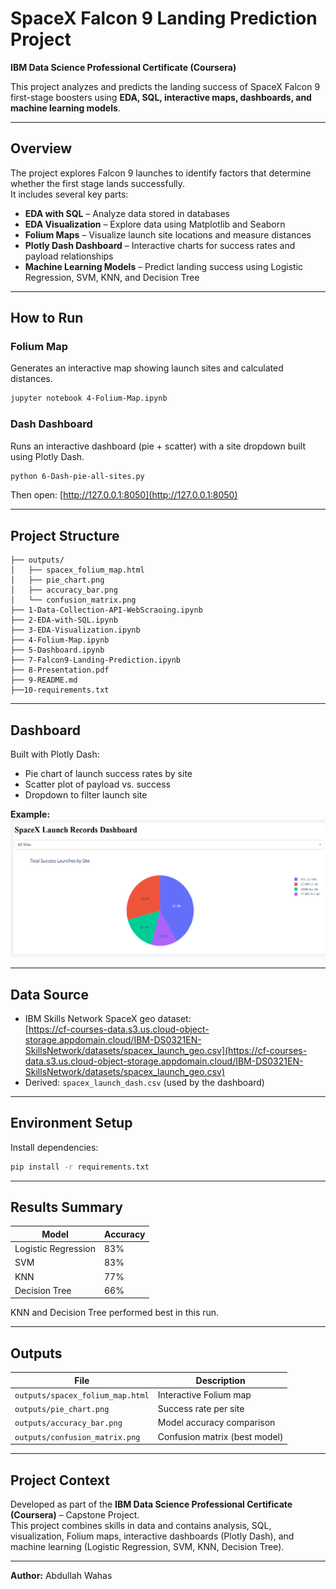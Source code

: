 # SpaceX Falcon 9 Landing Prediction Project

**IBM Data Science Professional Certificate (Coursera)**

This project analyzes and predicts the landing success of SpaceX Falcon 9 first-stage boosters using **EDA, SQL, interactive maps, dashboards, and machine learning models**.

---

## Overview

The project explores Falcon 9 launches to identify factors that determine whether the first stage lands successfully.  
It includes several key parts:

- **EDA with SQL** – Analyze data stored in databases  
- **EDA Visualization** – Explore data using Matplotlib and Seaborn  
- **Folium Maps** – Visualize launch site locations and measure distances  
- **Plotly Dash Dashboard** – Interactive charts for success rates and payload relationships  
- **Machine Learning Models** – Predict landing success using Logistic Regression, SVM, KNN, and Decision Tree  

---

##  How to Run

### Folium Map
Generates an interactive map showing launch sites and calculated distances.

```bash
jupyter notebook 4-Folium-Map.ipynb
```

### Dash Dashboard
Runs an interactive dashboard (pie + scatter) with a site dropdown built using Plotly Dash.

```bash
python 6-Dash-pie-all-sites.py
```

Then open: [http://127.0.0.1:8050](http://127.0.0.1:8050)

---

##  Project Structure

```
├── outputs/
│   ├── spacex_folium_map.html
│   ├── pie_chart.png
│   ├── accuracy_bar.png
│   └── confusion_matrix.png
├── 1-Data-Collection-API-WebScraoing.ipynb
├── 2-EDA-with-SQL.ipynb
├── 3-EDA-Visualization.ipynb
├── 4-Folium-Map.ipynb
├── 5-Dashboard.ipynb
├── 7-Falcon9-Landing-Prediction.ipynb
├── 8-Presentation.pdf
├── 9-README.md
├──10-requirements.txt

```

---

## Dashboard

Built with Plotly Dash:
- Pie chart of launch success rates by site  
- Scatter plot of payload vs. success  
- Dropdown to filter launch site  

**Example:**
![Dashboard Preview](outputs/success_pie.PNG)

---

## Data Source

- IBM Skills Network SpaceX geo dataset:  
  [https://cf-courses-data.s3.us.cloud-object-storage.appdomain.cloud/IBM-DS0321EN-SkillsNetwork/datasets/spacex_launch_geo.csv](https://cf-courses-data.s3.us.cloud-object-storage.appdomain.cloud/IBM-DS0321EN-SkillsNetwork/datasets/spacex_launch_geo.csv)
- Derived: `spacex_launch_dash.csv` (used by the dashboard)

---

##  Environment Setup

Install dependencies:

```bash
pip install -r requirements.txt
```

---

## Results Summary

| Model | Accuracy |
|------|----------|
| Logistic Regression | 83% |
| SVM | 83% |
| KNN | 77% |
| Decision Tree | 66% |

KNN and Decision Tree performed best in this run.

---

## Outputs

| File | Description |
|------|-------------|
| `outputs/spacex_folium_map.html` | Interactive Folium map |
| `outputs/pie_chart.png` | Success rate per site |
| `outputs/accuracy_bar.png` | Model accuracy comparison |
| `outputs/confusion_matrix.png` | Confusion matrix (best model) |

---

## Project Context

Developed as part of the **IBM Data Science Professional Certificate (Coursera)** – Capstone Project.  
This project combines skills in data and contains analysis, SQL, visualization, Folium maps, interactive dashboards (Plotly Dash), and machine learning (Logistic Regression, SVM, KNN, Decision Tree).

---

**Author:** Abdullah Wahas




